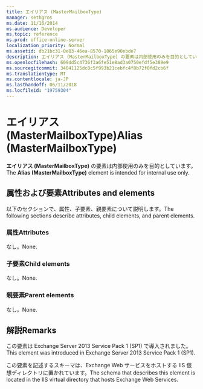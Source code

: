 ```yaml
---
title: エイリアス (MasterMailboxType)
manager: sethgros
ms.date: 11/16/2014
ms.audience: Developer
ms.topic: reference
ms.prod: office-online-server
localization_priority: Normal
ms.assetid: db21bc31-0e83-46ea-8570-1865e90ebde7
description: エイリアス (MasterMailboxType) の要素は内部使用のみを目的としています。
ms.openlocfilehash: 609dd5c4736f3a6fe51e8ad3a0750efdf5e389e9
ms.sourcegitcommit: 34041125dc8c5f993b21cebfc4f8b72f0fd2cb6f
ms.translationtype: MT
ms.contentlocale: ja-JP
ms.lasthandoff: 06/11/2018
ms.locfileid: "19759304"
---
```

# <a name="alias-mastermailboxtype"></a><span data-ttu-id="bcd2d-103">エイリアス (MasterMailboxType)</span><span class="sxs-lookup"><span data-stu-id="bcd2d-103">Alias (MasterMailboxType)</span></span>

<span data-ttu-id="bcd2d-104">**エイリアス (MasterMailboxType)** の要素は内部使用のみを目的としています。</span><span class="sxs-lookup"><span data-stu-id="bcd2d-104">The **Alias (MasterMailboxType)** element is intended for internal use only.</span></span> 

## <a name="attributes-and-elements"></a><span data-ttu-id="bcd2d-105">属性および要素</span><span class="sxs-lookup"><span data-stu-id="bcd2d-105">Attributes and elements</span></span>

<span data-ttu-id="bcd2d-106">以下のセクションで、属性、子要素、親要素について説明します。</span><span class="sxs-lookup"><span data-stu-id="bcd2d-106">The following sections describe attributes, child elements, and parent elements.</span></span>
  
### <a name="attributes"></a><span data-ttu-id="bcd2d-107">属性</span><span class="sxs-lookup"><span data-stu-id="bcd2d-107">Attributes</span></span>

<span data-ttu-id="bcd2d-108">なし。</span><span class="sxs-lookup"><span data-stu-id="bcd2d-108">None.</span></span>
  
### <a name="child-elements"></a><span data-ttu-id="bcd2d-109">子要素</span><span class="sxs-lookup"><span data-stu-id="bcd2d-109">Child elements</span></span>

<span data-ttu-id="bcd2d-110">なし。</span><span class="sxs-lookup"><span data-stu-id="bcd2d-110">None.</span></span>
  
### <a name="parent-elements"></a><span data-ttu-id="bcd2d-111">親要素</span><span class="sxs-lookup"><span data-stu-id="bcd2d-111">Parent elements</span></span>

<span data-ttu-id="bcd2d-112">なし。</span><span class="sxs-lookup"><span data-stu-id="bcd2d-112">None.</span></span>
  
## <a name="remarks"></a><span data-ttu-id="bcd2d-113">解説</span><span class="sxs-lookup"><span data-stu-id="bcd2d-113">Remarks</span></span>

<span data-ttu-id="bcd2d-114">この要素は Exchange Server 2013 Service Pack 1 (SP1) で導入されました。</span><span class="sxs-lookup"><span data-stu-id="bcd2d-114">This element was introduced in Exchange Server 2013 Service Pack 1 (SP1).</span></span>
  
<span data-ttu-id="bcd2d-115">この要素を記述するスキーマは、Exchange Web サービスをホストする IIS 仮想ディレクトリに置かれています。</span><span class="sxs-lookup"><span data-stu-id="bcd2d-115">The schema that describes this element is located in the IIS virtual directory that hosts Exchange Web Services.</span></span>
  

